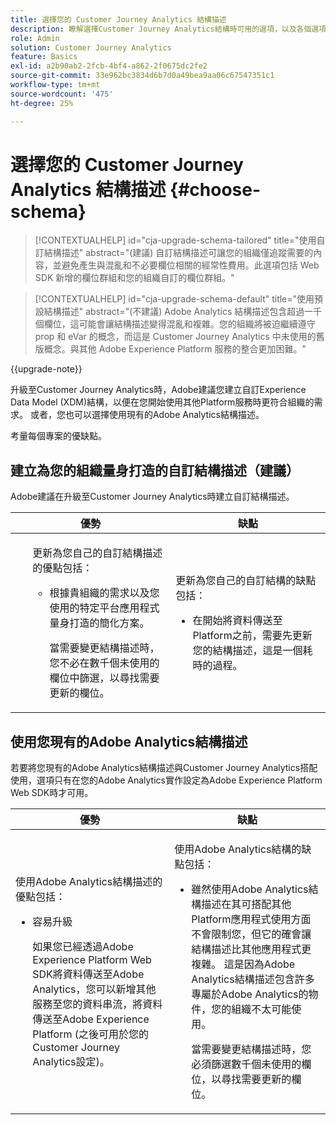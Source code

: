 ```yaml
---
title: 選擇您的 Customer Journey Analytics 結構描述
description: 瞭解選擇Customer Journey Analytics結構時可用的選項，以及各個選項的優缺點
role: Admin
solution: Customer Journey Analytics
feature: Basics
exl-id: a2b90ab2-2fcb-4bf4-a862-2f0675dc2fe2
source-git-commit: 33e962bc3834d6b7d0a49bea9aa06c67547351c1
workflow-type: tm+mt
source-wordcount: '475'
ht-degree: 25%

---
```


# 選擇您的 Customer Journey Analytics 結構描述 {#choose-schema}

<!-- markdownlint-disable MD034 -->

>[!CONTEXTUALHELP]
>id="cja-upgrade-schema-tailored"
>title="使用自訂結構描述"
>abstract="(建議) 自訂結構描述可讓您的組織僅追蹤需要的內容，並避免產生與混亂和不必要欄位相關的經常性費用。此選項包括 Web SDK 新增的欄位群組和您的組織自訂的欄位群組。"

<!-- markdownlint-enable MD034 -->

<!-- markdownlint-disable MD034 -->

>[!CONTEXTUALHELP]
>id="cja-upgrade-schema-default"
>title="使用預設結構描述"
>abstract="(不建議) Adobe Analytics 結構描述包含超過一千個欄位，這可能會讓結構描述變得混亂和複雜。您的組織將被迫繼續遵守 prop 和 eVar 的概念，而這是 Customer Journey Analytics 中未使用的舊版概念。與其他 Adobe Experience Platform 服務的整合更加困難。"

<!-- markdownlint-enable MD034 -->

{{upgrade-note}}

<!-- this page exists as the "Learn more" link in the info icons for the options "I am comfortable using my Adobe Analytics schema as a basis" and "I want to use a schema tailored to my organization" -->

升級至Customer Journey Analytics時，Adobe建議您建立自訂Experience Data Model (XDM)結構，以便在您開始使用其他Platform服務時更符合組織的需求。 或者，您也可以選擇使用現有的Adobe Analytics結構描述。

考量每個專案的優缺點。

## 建立為您的組織量身打造的自訂結構描述（建議）

Adobe建議在升級至Customer Journey Analytics時建立自訂結構描述。

| 優勢 | 缺點 |
|----------|---------|
| <ul><p>更新為您自己的自訂結構描述的優點包括：</p><ul><li>根據貴組織的需求以及您使用的特定平台應用程式量身打造的簡化方案。</li><p>當需要變更結構描述時，您不必在數千個未使用的欄位中篩選，以尋找需要更新的欄位。</p></ul> | <p>更新為您自己的自訂結構的缺點包括：</p><ul><li>在開始將資料傳送至Platform之前，需要先更新您的結構描述，這是一個耗時的過程。</li></ul> |

## 使用您現有的Adobe Analytics結構描述

若要將您現有的Adobe Analytics結構描述與Customer Journey Analytics搭配使用，選項只有在您的Adobe Analytics實作設定為Adobe Experience Platform Web SDK時才可用。<!-- correct? Or can you do this with an AppMeasurement implementation?-->

| 優勢 | 缺點 |
|----------|---------|
| <p>使用Adobe Analytics結構描述的優點包括：</p><ul><li>容易升級<p>如果您已經透過Adobe Experience Platform Web SDK將資料傳送至Adobe Analytics，您可以新增其他服務至您的資料串流，將資料傳送至Adobe Experience Platform (之後可用於您的Customer Journey Analytics設定)。</p></li></ul> | <p>使用Adobe Analytics結構的缺點包括：</p><ul><li>雖然使用Adobe Analytics結構描述在其可搭配其他Platform應用程式使用方面不會限制您，但它的確會讓結構描述比其他應用程式更複雜。 這是因為Adobe Analytics結構描述包含許多專屬於Adobe Analytics的物件，您的組織不太可能使用。<p>當需要變更結構描述時，您必須篩選數千個未使用的欄位，以尋找需要更新的欄位。</p></li></ul> |




<!-- Not sure about any of this: 

If you plan to use your Adobe Analytics schema, the following steps are required:

For Adobe Analytics implementations using AppMeasurement:

1. Datastream mapping

For Adobe Analytics implementations using the Web SDK:

1. 



the upgrade steps provided by the Customer Journey Analytics Upgrade Guide.

If you want to create an XDM schema to use with Customer Journey Analytics, continue with [Create an XDM schema to use with Customer Journey Analytics](/help/getting-started/cja-upgrade/cja-upgrade-schema-create.md).


Tags: (All 3 require data prep mapping. Would need to go into the datastream and map every single field to its appropriate place in XDM. Because whenever you use the data object, it always requires mapping. If you send something in the data object and it doesn't get mapped, the it is permanently lost and can't be recovered.)

1. Shim - Intercepts and instead of sending data to a report suite, it sends it to a Data View. (Data object)

1. Russ special - convert current implementation to a Web SDK implementation - put everything in the data object. 

1. Plop entire data layer into the data object and send that to the datastream. (not documented. Might be the Web SDK docs.)

-->
